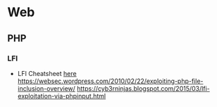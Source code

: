 # Web


## PHP

### LFI
* LFI Cheatsheet [here](https://highon.coffee/blog/lfi-cheat-sheet/)
https://websec.wordpress.com/2010/02/22/exploiting-php-file-inclusion-overview/
https://cyb3rninjas.blogspot.com/2015/03/lfi-exploitation-via-phpinput.html
